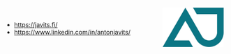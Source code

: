 <img alt="AJ Logo" src="aj-logo.png" width="140px" align="right"><br>
- https://javits.fi/<br>
- https://www.linkedin.com/in/antonjavits/

<!---
AntonJavits/AntonJavits is a ✨ special ✨ repository because its `README.md` (this file) appears on your GitHub profile.
You can click the Preview link to take a look at your changes.
--->
